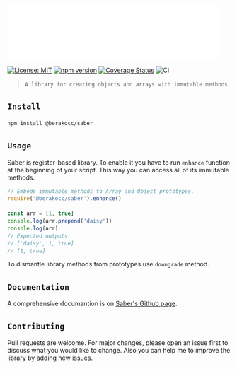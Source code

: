 <img src="header.svg">

[![License: MIT](https://img.shields.io/badge/License-MIT-blue.svg)](https://www.gnu.org/licenses/gpl-3.0) [![npm version](https://badge.fury.io/js/%40berakocc%2Fsaber.svg)](https://badge.fury.io/js/%40berakocc%2Fsaber) [![Coverage Status](https://coveralls.io/repos/github/MuhammedBeraKoc/saber/badge.svg?branch=main)](https://coveralls.io/github/MuhammedBeraKoc/saber?branch=main) ![CI](https://github.com/MuhammedBeraKoc/saber/workflows/CI/badge.svg?branch=main&event=push)

>`A library for creating objects and arrays with immutable methods`

## `Install`
```bash
npm install @berakocc/saber
```

## `Usage`
Saber is register-based library. To enable it you have to run `enhance` function at the beginning of your script. This way you can access all of its immutable methods.
```js
// Embeds immutable methods to Array and Object prototypes.
require('@berakocc/saber').enhance()

const arr = [1, true]
console.log(arr.prepend('daisy'))
console.log(arr)
// Expected outputs:
// ['daisy', 1, true]
// [1, true]
```
To dismantle library methods from prototypes use `downgrade` method.

## `Documentation`
A comprehensive documantion is on [Saber's Github page](https://muhammedberakoc.github.io/saber-web/).

## `Contributing`
Pull requests are welcome. For major changes, please open an issue first to discuss what you would like to change. Also you can help me to improve the library by adding new [issues](https://github.com/MuhammedBeraKoc/saber/issues).
